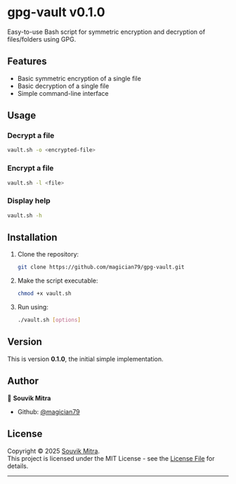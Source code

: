 # gpg-vault v0.1.0

Easy-to-use Bash script for symmetric encryption and decryption of files/folders using GPG.

## Features

- Basic symmetric encryption of a single file
- Basic decryption of a single file
- Simple command-line interface

## Usage

### Decrypt a file
```sh
vault.sh -o <encrypted-file>
```

### Encrypt a file
```sh
vault.sh -l <file>
```

### Display help
```sh
vault.sh -h
```


## Installation

1. Clone the repository:  
   ```sh
   git clone https://github.com/magician79/gpg-vault.git
   ```

2. Make the script executable:  
   ```sh
   chmod +x vault.sh
   ```

3. Run using:  
   ```sh
   ./vault.sh [options]
   ```

## Version

This is version **0.1.0**, the initial simple implementation.

## Author

👤 **Souvik Mitra**

- Github: [@magician79](https://github.com/magician79)

## License
Copyright © 2025 [Souvik Mitra](https://github.com/magician79).<br />
This project is licensed under the MIT License - see the [License File](LICENSE) for details.

---
